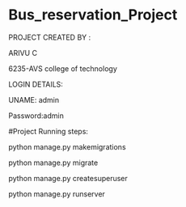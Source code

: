 # Bus_reservation_Project

PROJECT CREATED BY : 

ARIVU C

6235-AVS college of technology

LOGIN DETAILS:


UNAME: admin


Password:admin




#Project Running steps:

python manage.py makemigrations

python manage.py migrate

python manage.py createsuperuser

python manage.py runserver
